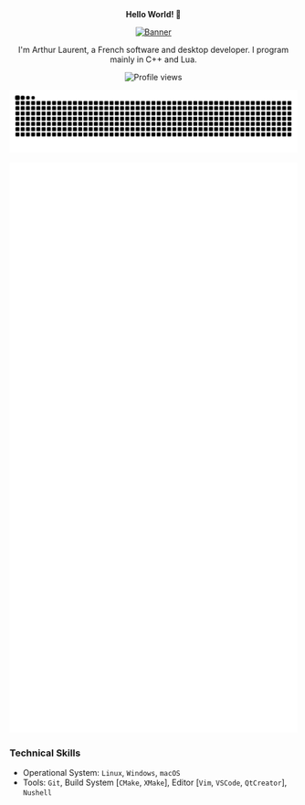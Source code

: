 <div align="center">
<b>Hello World! 👋</b>

[![Banner](https://svg-banners.vercel.app/api?type=rainbow&text1=Arthapz%20&width=800&height=400)](https://github.com/Arthapz)

I'm Arthur Laurent, a French software and desktop developer. I program mainly in C++ and Lua.

![Profile views](https://komarev.com/ghpvc/?username=Arthapz&style=flat-square)

<picture>
  <source media="(prefers-color-scheme: dark)" srcset="github-snake-dark.svg">
  <source media="(prefers-color-scheme: light)" srcset="github-snake.svg">
  <img alt="github-snake" src="github-snake.svg">
</picture>

[![Metrics](/github-metrics.svg)](https://github.com/Arthapz)
</div>

### Technical Skills

- Operational System: `Linux`, `Windows`, `macOS`
- Tools: `Git`, Build System [`CMake`, `XMake`], Editor [`Vim`, `VSCode`, `QtCreator`], `Nushell`
